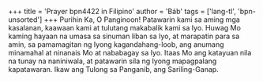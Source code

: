 +++
title = 'Prayer bpn4422 in Filipino'
author = 'Báb'
tags = ['lang-tl', 'bpn-unsorted']
+++
Purihin Ka, O Panginoon! Patawarin kami sa aming mga kasalanan, kaawaan kami at tulutang makabalik kami sa Iyo. Huwag Mo kaming hayaan na umasa sa sinuman liban sa Iyo, at marapatin para sa amin, sa pamamagitan ng Iyong kagandahang-loob, ang anumang minamahal at ninanais Mo at nababagay sa Iyo. Itaas Mo ang katayuan nila na tunay na naniniwala, at patawarin sila ng Iyong mapagpalang kapatawaran. Ikaw ang Tulong sa Panganib, ang Sariling-Ganap.
